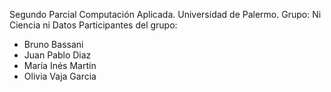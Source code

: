 Segundo Parcial Computación Aplicada. Universidad de Palermo.
Grupo: Ni Ciencia ni Datos
Participantes del grupo:
- Bruno Bassani
- Juan Pablo Diaz
- María Inés Martín
- Olivia Vaja Garcia
